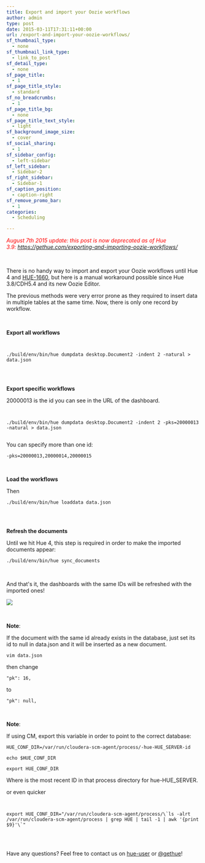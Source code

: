 ```yaml
---
title: Export and import your Oozie workflows
author: admin
type: post
date: 2015-03-11T17:31:11+00:00
url: /export-and-import-your-oozie-workflows/
sf_thumbnail_type:
  - none
sf_thumbnail_link_type:
  - link_to_post
sf_detail_type:
  - none
sf_page_title:
  - 1
sf_page_title_style:
  - standard
sf_no_breadcrumbs:
  - 1
sf_page_title_bg:
  - none
sf_page_title_text_style:
  - light
sf_background_image_size:
  - cover
sf_social_sharing:
  - 1
sf_sidebar_config:
  - left-sidebar
sf_left_sidebar:
  - Sidebar-2
sf_right_sidebar:
  - Sidebar-1
sf_caption_position:
  - caption-right
sf_remove_promo_bar:
  - 1
categories:
  - Scheduling

---
```

<span style="color: #ff0000;"><em>August 7th 2015 update: this post is now deprecated as of Hue 3.9: <a style="color: #ff0000;" href="https://gethue.com/exporting-and-importing-oozie-workflows/">https://gethue.com/exporting-and-importing-oozie-workflows/</a></em></span>

&nbsp;

There is no handy way to import and export your Oozie workflows until Hue 4 and [HUE-1660][1], but here is a manual workaround possible since Hue 3.8/CDH5.4 and its new Oozie Editor.

The previous methods were very error prone as they required to insert data in multiple tables at the same time. Now, there is only one record by workflow.

&nbsp;

**Export all workflows**

<pre><code class="bash">

./build/env/bin/hue dumpdata desktop.Document2 -indent 2 -natural > data.json

</code></pre>

&nbsp;

**Export specific workflows**

20000013 is the id you can see in the URL of the dashboard.

<pre><code class="bash">

./build/env/bin/hue dumpdata desktop.Document2 -indent 2 -pks=20000013 -natural > data.json

</code></pre>

You can specify more than one id:

<pre><code class="bash">-pks=20000013,20000014,20000015</code></pre>

&nbsp;

**Load the workflows**

Then

<pre><code class="bash">./build/env/bin/hue loaddata data.json

</code></pre>

&nbsp;

**Refresh the documents**

Until we hit Hue 4, this step is required in order to make the imported documents appear:

<pre><code class="bash">./build/env/bin/hue sync_documents</code></pre>

&nbsp;

And that's it, the dashboards with the same IDs will be refreshed with the imported ones!

[<img src="https://cdn.gethue.com/uploads/2015/03/oozie-spark-1024x516.png" />][2]

&nbsp;

**Note**:

If the document with the same id already exists in the database, just set its id to null in data.json and it will be inserted as a new document.

<pre><code class="bash">vim data.json</code></pre>

then change

<pre><code class="bash">"pk": 16,</code></pre>

to

<pre><code class="bash">"pk": null,</code></pre>

&nbsp;

**Note**:

If using CM, export this variable in order to point to the correct database:

<pre><code class="bash">HUE_CONF_DIR=/var/run/cloudera-scm-agent/process/-hue-HUE_SERVER-id

echo $HUE_CONF_DIR

export HUE_CONF_DIR</code></pre>

Where <id> is the most recent ID in that process directory for hue-HUE_SERVER.

or even quicker

<pre><code class="bash">

export HUE_CONF_DIR="/var/run/cloudera-scm-agent/process/\`ls -alrt /var/run/cloudera-scm-agent/process | grep HUE | tail -1 | awk '{print $9}'\`"

</code></pre>

&nbsp;

Have any questions? Feel free to contact us on [hue-user][3] or [@gethue][4]!

 [1]: https://issues.cloudera.org/browse/HUE-1660
 [2]: https://cdn.gethue.com/uploads/2015/03/oozie-spark.png
 [3]: http://groups.google.com/a/cloudera.org/group/hue-user
 [4]: https://twitter.com/gethue
